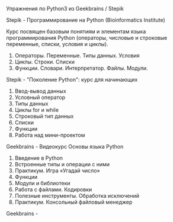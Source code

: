 Упражнения по Python3 из Geekbrains / Stepik


Stepik - Программирование на Python (Bioinformatics Institute)

Курс посвящен базовым понятиям и элементам языка программирования Python (операторы, числовые и строковые переменные, списки, условия и циклы). 

1. Операторы. Переменные. Типы данных. Условия
2. Циклы. Строки. Списки
3. Функции. Словари. Интерпретатор. Файлы. Модули.


Stepik - "Поколение Python": курс для начинающих

1. Ввод-вывод данных
2. Условный оператор
3. Типы данных
4. Циклы for и while
5. Строковый тип данных
6. Списки
7. Функции
8. Работа над мини-проектом


Geekbrains - Видеокурс Основы языка Python
1. Введение в Python
2. Встроенные типы и операции с ними
3. Практикум. Игра «Угадай число»
4. Функции
5. Модули и библиотеки
6. Работа с файлами. Кодировки
7. Полезные инструменты. Обработка исключений
8. Практикум. Консольный файловый менеджер

Geekbrains -
